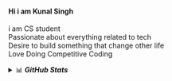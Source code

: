 #### Hi i am Kunal Singh
i am CS student<br>
Passionate about everything related to tech<br>
Desire to build something that change other life<br>
Love Doing Competitive Coding<br>



<details>
  <summary>📊 <b><i>GitHub Stats</i></b></summary>
 <a href="https://github.com/anuraghazra/github-readme-stats"><img align="center" src="https://github-readme-stats.vercel.app/api?username=KunalSin9h&show_icons=true&include_all_commits=true&theme=buefy&hide_border=true" alt="Kunal's github stats" /></a>  <a href="https://github.com/anuraghazra/github-readme-stats"><img align="center" src="https://github-readme-stats.vercel.app/api/top-langs/?username=KunalSin9h&layout=compact&theme=buefy&hide_border=true" /></a> 


</details> 
